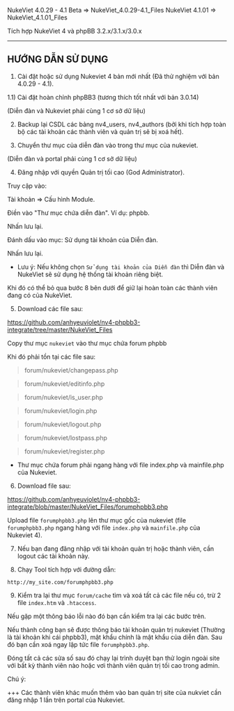 NukeViet 4.0.29 - 4.1 Beta => NukeViet_4.0.29-4.1_Files
NukeViet 4.1.01  => NukeViet_4.1.01_Files


Tích hợp NukeViet 4 và phpBB 3.2.x/3.1.x/3.0.x

------------------------------------------------------------

## HƯỚNG DẪN SỬ DỤNG

1) Cài đặt hoặc sử dụng Nukeviet 4 bản mới nhất (Đã thử nghiệm với bản 4.0.29 - 4.1). 


1.1) Cài đặt hoàn chỉnh phpBB3 (tương thích tốt nhất với bản 3.0.14)


(Diễn đàn và Nukeviet phải cùng 1 cơ sở dữ liệu)


2) Backup lại CSDL các bảng nv4_users, nv4_authors (bởi khi tích hợp toàn bộ các tài khoản các thành viên và quản trị sẽ bị xoá hết).


3) Chuyển thư mục của diễn đàn vào trong thư mục của nukeviet. 


(Diễn đàn và portal phải cùng 1 cơ sở dữ liệu)


4) Đăng nhập với quyền Quản trị tối cao (God Administrator).


Truy cập vào:


Tài khoản => Cấu hình Module.

Điền vào "Thư mục chứa diễn đàn". Ví dụ: phpbb.

Nhấn lưu lại.


Đánh dấu vào mục: Sử dụng tài khoản của Diễn đàn.


Nhấn lưu lại.


+ Lưu ý: Nếu không chọn `Sử dụng tài khoản của Diễn đàn` thì Diễn đàn và NukeViet sẽ sử dụng hệ thống tài khoản riêng biệt.


Khi đó có thể bỏ qua bước 8 bên dưới để giữ lại hoàn toàn các thành viên đang có của NukeViet.


5) Download các file sau:

https://github.com/anhyeuviolet/nv4-phpbb3-integrate/tree/master/NukeViet_Files

Copy thư mục `nukeviet` vào thư mục chứa forum phpbb

Khi đó phải tồn tại các file sau:

> forum/nukeviet/changepass.php

> forum/nukeviet/editinfo.php

> forum/nukeviet/is_user.php

> forum/nukeviet/login.php

> forum/nukeviet/logout.php

> forum/nukeviet/lostpass.php

> forum/nukeviet/register.php


+ Thư mục chứa forum phải ngang hàng với file index.php và mainfile.php của Nukeviet.

6) Download file sau:

https://github.com/anhyeuviolet/nv4-phpbb3-integrate/blob/master/NukeViet_Files/forumphpbb3.php

Upload file `forumphpbb3.php` lên thư mục gốc của nukeviet (file `forumphpbb3.php` ngang hàng với file `index.php` và `mainfile.php` của Nukeviet 4).

7) Nếu bạn đang đăng nhập với tài khoản quản trị hoặc thành viên, cần logout các tài khoản này.

8) Chạy Tool tích hợp với đường dẫn: 

`http://my_site.com/forumphpbb3.php`

9) Kiểm tra lại thư mục `forum/cache` tìm và xoá tất cả các file nếu có, trừ 2 file `index.htm` và `.htaccess`.

Nếu gặp một thông báo lỗi nào đó bạn cần kiểm tra lại các bước trên.

Nếu thành công bạn sẽ được thông báo tài khoản quản trị nukeviet (Thường là tài khoản khi cái phpbb3), mật khẩu chính là mật khẩu của diễn đàn. Sau đó bạn cần xoá ngay lập tức file `forumphpbb3.php`.

Đóng tất cả các sửa số sau đó chạy lại trình duyệt bạn thử login ngoài site với bất kỳ thành viên nào hoặc vơi thành viên quản trị tối cao trong admin.

Chú ý:

+++ Các thành viên khác muốn thêm vào ban quản trị site của nukviet cần đăng nhập 1 lần trên portal của Nukeviet.